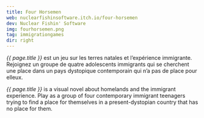 ```yaml
---
title: Four Horsemen
web: nuclearfishinsoftware.itch.io/four-horsemen
dev: Nuclear Fishin' Software
img: fourhorsemen.png
tag: immigrationgames
dir: right
---
```

*{{ page.title }}* est un jeu sur les terres natales et l’expérience immigrante. Rejoignez un groupe de quatre adolescents immigrants qui se cherchent une place dans un pays dystopique contemporain qui n’a pas de place pour elleux.

*{{ page.title }}* is a visual novel about homelands and the immigrant experience. Play as a group of four contemporary immigrant teenagers trying to find a place for themselves in a present-dystopian country that has no place for them.
